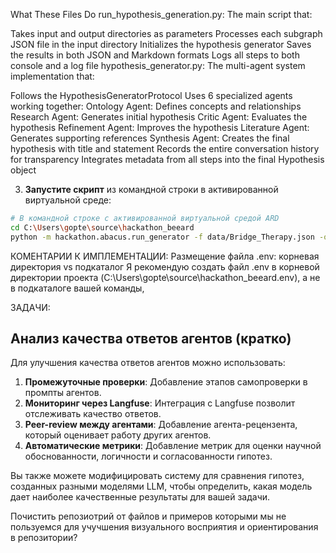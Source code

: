 What These Files Do
run_hypothesis_generation.py: The main script that:

Takes input and output directories as parameters
Processes each subgraph JSON file in the input directory
Initializes the hypothesis generator
Saves the results in both JSON and Markdown formats
Logs all steps to both console and a log file
hypothesis_generator.py: The multi-agent system implementation that:

Follows the HypothesisGeneratorProtocol
Uses 6 specialized agents working together:
Ontology Agent: Defines concepts and relationships
Research Agent: Generates initial hypothesis
Critic Agent: Evaluates the hypothesis
Refinement Agent: Improves the hypothesis
Literature Agent: Generates supporting references
Synthesis Agent: Creates the final hypothesis with title and statement
Records the entire conversation history for transparency
Integrates metadata from all steps into the final Hypothesis object

3. **Запустите скрипт** из командной строки в активированной виртуальной среде:

```bash
# В командной строке с активированной виртуальной средой ARD
cd C:\Users\gopte\source\hackathon_beeard
python -m hackathon.abacus.run_generator -f data/Bridge_Therapy.json -o hackathon/abacus/output
```

КОМЕНТАРИИ К ИМПЛЕМЕНТАЦИИ:
Размещение файла .env: корневая директория vs подкаталог
Я рекомендую создать файл .env в корневой директории проекта (C:\Users\gopte\source\hackathon_beeard\.env), а не в подкаталоге вашей команды,

ЗАДАЧИ:

## Анализ качества ответов агентов (кратко)

Для улучшения качества ответов агентов можно использовать:

1. **Промежуточные проверки**: Добавление этапов самопроверки в промпты агентов.
2. **Мониторинг через Langfuse**: Интеграция с Langfuse позволит отслеживать качество ответов.
3. **Peer-review между агентами**: Добавление агента-рецензента, который оценивает работу других агентов.
4. **Автоматические метрики**: Добавление метрик для оценки научной обоснованности, логичности и согласованности гипотез.

Вы также можете модифицировать систему для сравнения гипотез, созданных разными моделями LLM, чтобы определить, какая модель дает наиболее качественные результаты для вашей задачи.

Почистить репозиотрий от файлов и примеров которыми мы не пользуемся для учучшения визуального восприятия и ориентирования в репозитории?

